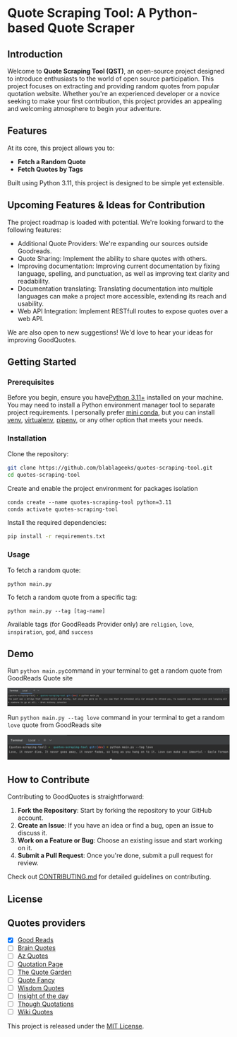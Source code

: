 # Quote Scraping Tool: A Python-based Quote Scraper

## Introduction

Welcome to **Quote Scraping Tool (QST)**, an open-source project designed to introduce enthusiasts to the world of open source
participation. This project focuses on extracting and providing random quotes from popular quotation website.
Whether you're an experienced developer or a novice seeking to make your first contribution, this project provides an
appealing and welcoming atmosphere to begin your adventure.

## Features

At its core, this project allows you to:
- **Fetch a Random Quote**
- **Fetch Quotes by Tags**

Built using Python 3.11, this project is designed to be simple yet extensible.

## Upcoming Features & Ideas for Contribution

The project roadmap is loaded with potential. We're looking forward to the following features:
- Additional Quote Providers: We're expanding our sources outside Goodreads.
- Quote Sharing: Implement the ability to share quotes with others.
- Improving documentation: Improving current documentation by fixing language, spelling, and punctuation, as well as improving text clarity and readability.
- Documentation translating: Translating documentation into multiple languages can make a project more accessible, extending its reach and usability.
- Web API Integration: Implement RESTfull routes to expose quotes over a web API.

We are also open to new suggestions! We'd love to hear your ideas for improving GoodQuotes.

## Getting Started

### Prerequisites

Before you begin, ensure you have[Python 3.11+](https://www.python.org/downloads/) installed on your machine. You may
need to install a Python environment manager tool to separate project requirements. I personally prefer 
[mini conda](https://docs.anaconda.com/free/miniconda/miniconda-install/), but you can install [venv](https://docs.python.org/3/library/venv.html), 
[virtualenv](https://virtualenv.pypa.io/en/latest/index.html), [pipenv](https://pipenv.pypa.io/en/latest/), or any other option that meets your needs. 

### Installation

Clone the repository:

```bash
git clone https://github.com/blablageeks/quotes-scraping-tool.git
cd quotes-scraping-tool
```

Create and enable the project environment for packages isolation

```shell
conda create --name quotes-scraping-tool python=3.11
conda activate quotes-scraping-tool
```

Install the required dependencies:

```bash
pip install -r requirements.txt
```

### Usage

To fetch a random quote:

```shell
python main.py
```

To fetch a random quote from a specific tag:

```shell
python main.py --tag [tag-name]
```
Available tags (for GoodReads Provider only) are `religion`, `love`, `inspiration`, `god`, and `success`

## Demo

Run `python main.py`command in your terminal to get a random quote from GoodReads Quote site

![demo 1](assets/demo/DEMO_1.png)

Run `python main.py --tag love` command in your terminal to get a random `love` quote from GoodReads site

![demo 2](assets/demo/DEMO_2.png)

## How to Contribute

Contributing to GoodQuotes is straightforward:

1. **Fork the Repository**: Start by forking the repository to your GitHub account.
2. **Create an Issue**: If you have an idea or find a bug, open an issue to discuss it.
3. **Work on a Feature or Bug**: Choose an existing issue and start working on it.
4. **Submit a Pull Request**: Once you're done, submit a pull request for review.

Check out [CONTRIBUTING.md](./CONTRIBUTING.md) for detailed guidelines on contributing.

## License

## Quotes providers
- [x] [Good Reads](https://www.goodreads.com/quotes)
- [ ] [Brain Quotes](https://www.brainyquote.com/)
- [ ] [Az Quotes](https://www.azquotes.com/)
- [ ] [Quotation Page](http://www.quotationspage.com/)
- [ ] [The Quote Garden](https://www.quotegarden.com/)
- [ ] [Quote Fancy](https://quotefancy.com/)
- [ ] [Wisdom Quotes](https://wisdomquotes.com/)
- [ ] [Insight of the day](https://www.insightoftheday.com/)
- [ ] [Though Quotations](https://www.thoughtco.com/quotations-4133229)
- [ ] [Wiki Quotes](https://www.wikiquote.org/)

This project is released under the [MIT License](./LICENSE).
